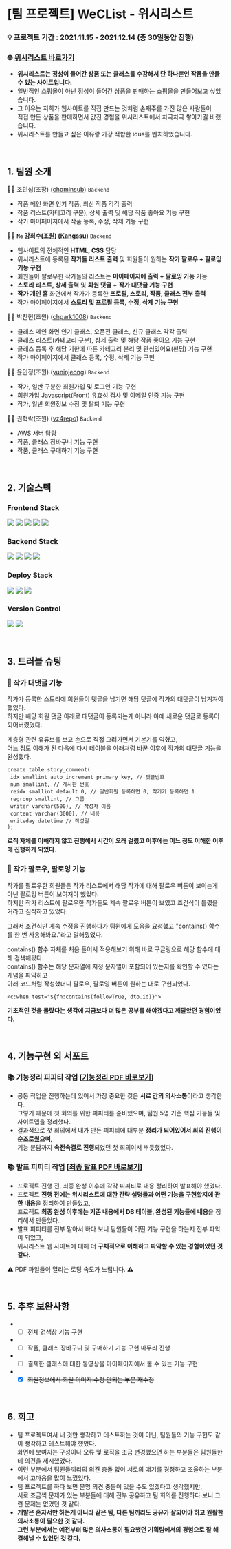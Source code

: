 # [팀 프로젝트] WeCList - 위시리스트
### 💡 프로젝트 기간 : 2021.11.15 - 2021.12.14 (총 30일동안 진행)
### 🌐 [위시리스트 바로가기](https://weclist.com/)
* **위시리스트는 정성이 들어간 상품 또는 클래스를 수강해서 단 하나뿐인 작품을 만들 수 있는 사이트입니다.**<br/>
* 일반적인 쇼핑몰이 아닌 정성이 들어간 상품을 판매하는 쇼핑몰을 만들어보고 싶었습니다.<br/>
* 그 이유는 저희가 웹사이트를 직접 만드는 것처럼 손재주를 가진 많은 사람들이<br/>
  직접 만든 상품을 판매하면서 값진 경험을 위시리스트에서 차곡차곡 쌓아가길 바랬습니다.
* 위시리스트를 만들고 싶은 이유랑 가장 적합한 idus를 벤치하였습니다.
<br/>

## 1. 팀원 소개
🙇‍♂️ 조민섭(조장) ([chominsub](https://github.com/chominsub)) <code>Backend</code>
* 작품 메인 화면 인기 작품, 최신 작품 각각 출력
* 작품 리스트(카테고리 구분), 상세 출력 및 해당 작품 좋아요 기능 구현
* 작가 마이페이지에서 작품 등록, 수정, 삭제 기능 구현
 
🙇‍♀️ **<code>Me</code> 강희수(조원) ([Kangssu](https://github.com/kangssu))** <code>Backend</code>
* 웹사이트의 전체적인 **HTML, CSS** 담당
* 위시리스트에 등록된 **작가들 리스트 출력** 및 회원들이 원하는 **작가 팔로우 + 팔로잉 기능 구현**
* 회원들이 팔로우한 작가들의 리스트는 **마이페이지에 출력 + 팔로잉 기능** 가능
* **스토리 리스트, 상세 출력** 및 **회원 댓글** + **작가 대댓글 기능 구현**
* **작가 개인 홈** 화면에서 작가가 등록한 **프로필, 스토리, 작품, 클래스 전부 출력**
* 작가 마이페이지에서 **스토리 및 프로필 등록, 수정, 삭제 기능 구현**

🙇‍♂️ 박찬현(조원) ([chpark1008](https://github.com//chpark1008)) <code>Backend</code>
* 클래스 메인 화면 인기 클래스, 오픈전 클래스, 신규 클래스 각각 출력
* 클래스 리스트(카테고리 구분), 상세 출력 및 해당 작품 좋아요 기능 구현
* 클래스 등록 후 해당 기한에 따른 카테고리 분리 및 관심있어요(펀딩) 기능 구현
* 작가 마이페이지에서 클래스 등록, 수정, 삭제 기능 구현

🙇‍♀️ 윤인정(조원) ([yuninjeong](https://github.com//yuninjeong)) <code>Backend</code>
* 작가, 일반 구분한 회원가입 및 로그인 기능 구현
* 회원가입 Javascript(Front) 유효성 검사 및 이메일 인증 기능 구현
* 작가, 일반 회원정보 수정 및 탈퇴 기능 구현

🙇‍♂️ 권혁락(조원) ([vz4repo](https://github.com//vz4repo)) <code>Backend</code>
* AWS 서버 담당
* 작품, 클래스 장바구니 기능 구현
* 작품, 클래스 구매하기 기능 구현
<br/>

## 2. 기술스텍
### Frontend Stack
<p>
  <img src="https://img.shields.io/badge/html5-E34F26?style=for-the-badge&logo=html5&logoColor=white"> 
  <img src="https://img.shields.io/badge/css-1572B6?style=for-the-badge&logo=css3&logoColor=white"> 
  <img src="https://img.shields.io/badge/javascript-F7DF1E?style=for-the-badge&logo=javascript&logoColor=black"> 
  <img src="https://img.shields.io/badge/jquery-0769AD?style=for-the-badge&logo=jquery&logoColor=white">
  <img src="https://img.shields.io/badge/fontawesome-339AF0?style=for-the-badge&logo=fontawesome&logoColor=white">
</p>

### Backend Stack
<p>
  <img src="https://img.shields.io/badge/java-007396?style=for-the-badge&logo=java&logoColor=white"> 
  <img src="https://img.shields.io/badge/spring-6DB33F?style=for-the-badge&logo=spring&logoColor=white">
  <img src="https://img.shields.io/badge/mysql-4479A1?style=for-the-badge&logo=mysql&logoColor=white">
  <img src="https://img.shields.io/badge/mariaDB-003545?style=for-the-badge&logo=mariaDB&logoColor=white">
</p>

### Deploy Stack
<p>
  <img src="https://img.shields.io/badge/amazonaws-232F3E?style=for-the-badge&logo=amazonaws&logoColor=white">
  <img src="https://img.shields.io/badge/linux-FCC624?style=for-the-badge&logo=linux&logoColor=black">
  <img src="https://img.shields.io/badge/apache tomcat-F8DC75?style=for-the-badge&logo=apachetomcat&logoColor=white">
</p>

### Version Control
<p>
  <img src="https://img.shields.io/badge/github-181717?style=for-the-badge&logo=github&logoColor=white">
  <img src="https://img.shields.io/badge/git-F05032?style=for-the-badge&logo=git&logoColor=white">
</p>
<br/>

## 3. 트러블 슈팅
### 📌 작가 대댓글 기능
작가가 등록한 스토리에 회원들이 댓글을 남기면 해당 댓글에 작가의 대댓글이 남겨져야 했었다.<br/>
하지만 해당 회원 댓글 아래로 대댓글이 등록되는게 아니라 아예 새로운 댓글로 등록이 되어버렸었다.

계층형 관련 유튜브를 보고 손으로 직접 그려가면서 기본기를 익혔고,<br/>
어느 정도 이해가 된 다음에 다시 테이블을 아래처럼 바꾼 이후에 작가의 대댓글 기능을 완성했다.

```
create table story_comment(
 idx smallint auto_increment primary key, // 댓글번호
 num smallint, // 게시판 번호
 reidx smallint default 0, // 일반회원 등록하면 0, 작가가 등록하면 1
 regroup smallint, // 그룹
 writer varchar(500), // 작성자 이름
 content varchar(3000), // 내용
 writeday datetime // 작성일
);
```

**로직 자체를 이해하지 않고 진행해서 시간이 오래 걸렸고 이후에는 어느 정도 이해한 이후에 진행하게 되었다.**
 
### 📌 작가 팔로우, 팔로잉 기능
작가를 팔로우한 회원들은 작가 리스트에서 해당 작가에 대해 팔로우 버튼이 보이는게 아닌 팔로잉 버튼이 보여져야 했었다.<br/>
하지만 작가 리스트에 팔로우한 작가들도 계속 팔로우 버튼이 보였고 조건식이 틀렸을 거라고 짐작하고 있었다.

그래서 조건식만 계속 수정을 진행하다가 팀원에게 도움을 요청했고 "contains() 함수를 한 번 사용해봐요."라고 말해줬었다.

contains() 함수 자체를 처음 들어서 적용해보기 위해 바로 구글링으로 해당 함수에 대해 검색해봤다.<br/>
contains() 함수는 해당 문자열에 지정 문자열이 포함되어 있는지를 확인할 수 있다는 개념을 파악하고<br/>
아래 코드처럼 작성했더니 팔로우, 팔로잉 버튼이 원하는 대로 구현되었다.
```
<c:when test="${fn:contains(followTrue, dto.id)}">
```

**기초적인 것을 몰랐다는 생각에 지금보다 더 많은 공부를 해야겠다고 깨달았던 경험이었다.**

<br/>
 
## 4. 기능구현 외 서포트
### 📚 기능정리 피피티 작업 [**[기능정리 PDF 바로보기](https://drive.google.com/file/d/1DvYHOlcs-7YkK1F7BAeaYW1AlUi9euRF/view)**]
* 공동 작업을 진행하는데 있어서 가장 중요한 것은 **서로 간의 의사소통**이라고 생각한다.<br/>
  그렇기 때문에 첫 회의를 위한 피피티를 준비했으며, 팀원 5명 기준 핵심 기능들 및 사이트맵을 정리했다.
* 결과적으로 첫 회의에서 내가 만든 피피티에 대부분 **정리가 되어있어서 회의 진행이 순조로웠으며,**<br/>
  기능 분담까지 **속전속결로 진행**되었던 첫 회의여서 뿌듯했었다.

### 📚 발표 피피티 작업 [**[최종 발표 PDF 바로보기](https://drive.google.com/file/d/1hxLwLlK0I9Ut0f8IhycOtcBin9VZIHVA/view?usp=sharing)**]
* 프로젝트 진행 전, 최종 완성 이후에 각각 피피티로 내용 정리하여 발표해야 했었다.
* 프로젝트 **진행 전에는 위시리스트에 대한 간략 설명들과 어떤 기능을 구현할지에 관한 내용**을 정리하여 만들었고,<br/>
  프로젝트 **최종 완성 이후에는 기존 내용에서 DB 테이블, 완성된 기능들에  내용**을 정리해서 만들었다.
* 발표 피피티를 전부 맡아서 하다 보니 팀원들이 어떤 기능 구현을 하는지 전부 파악이 되었고,<br/>
  위시리스트 웹 사이트에 대해 더 **구체적으로 이해하고 파악할 수 있는 경험이었던 것 같다.** 

⚠️ PDF 파일들이 열리는 로딩 속도가 느립니다. ⚠️

<br/>
  
## 5. 추후 보완사항
* - [ ] 전체 검색창 기능 구현
* - [ ] 작품, 클래스 장바구니 및 구매하기 기능 구현 마무리 진행
* - [ ] 결제한 클래스에 대한 동영상을 마이페이지에서 볼 수 있는 기능 구현
* - [x] ~~회원정보에서 회원 이미지 수정 안되는 부분 재수정~~
<br/>

## 6. 회고
* 팀 프로젝트여서 내 것만 생각하고 테스트하는 것이 아닌, 팀원들의 기능 구현도 같이 생각하고 테스트해야 했었다.<br/>
  화면에 보여지는 구성이나 오류 및 로직을 조금 변경했으면 하는 부분들은 팀원들한테 의견을 제시했었다.
* 이런 부분에서 팀원들끼리의 의견 충돌 없이 서로의 얘기를 경청하고 조율하는 부분에서 고마움을 많이 느꼈었다.
* 팀 프로젝트를 하다 보면 분명 의견 충돌이 있을 수도 있겠다고 생각했지만,<br/>
  서로 조금씩 문제가 있는 부분들에 대해 전부 공유하고 팀 회의를 진행하다 보니 그런 문제는 없었던 것 같다.
* **개발은 혼자서만 하는게 아니라 같은 팀, 다른 팀끼리도 공유가 잘되어야 하고 원활한 의사소통이 필요한 것 같다.<br/>
  그런 부분에서는 예전부터 많은 의사소통이 필요했던 기획팀에서의 경험으로 잘 해결해낼 수 있었던 것 같다.**
